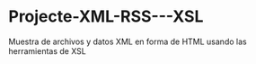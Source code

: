 # Projecte-XML-RSS---XSL
Muestra de archivos y datos XML en forma de HTML usando las herramientas de XSL
